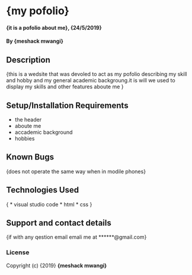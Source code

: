 # {my pofolio}
#### {it is a pofolio about me}, {24/5/2019}
#### By **{meshack mwangi}**
## Description
{this is a wedsite that was devoled to act as  my pofolio describing my skill and hobby and my general academic backgroung.it is will we used to display my skills and other features aboute me }
## Setup/Installation Requirements
* the header
* aboute me
* accademic background
* hobbies
## Known Bugs
{does not operate the same way when in modile phones}
## Technologies Used
{
    * visual studio code 
    * html
    * css
}
## Support and contact details
{if with any qestion email emali me at ******@gmail.com}
### License
Copyright (c) {2019} **{meshack mwangi}**
  
